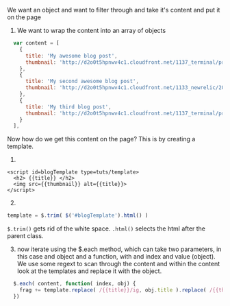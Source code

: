 We want an object and want to filter through and take it's content and put it on the page

1) We want to wrap the content into an array of objects


```javascript
  var content = [
    {
      title: 'My awesome blog post',
      thumbnail: 'http://d2o0t5hpnwv4c1.cloudfront.net/1137_terminal/preview.png',
    },
    {
      title: 'My second awesome blog post',
      thumbnail: 'http://d2o0t5hpnwv4c1.cloudfront.net/1133_newrelic/200.jpg',
    },
    {
      title: 'My third blog post',
      thumbnail: 'http://d2o0t5hpnwv4c1.cloudfront.net/1137_terminal/preview.png',
    }
  ],
```

Now how do we get this content on the page?  This is by creating a template.

1)
```javasript
<script id=blogTemplate type=tuts/template>
  <h2> {{title}} </h2>
  <img src={{thumbnail}} alt={{title}}>
</script>
```

2)

```javascript
template = $.trim( $('#blogTemplate').html() )
```

`$.trim()` gets rid of the white space.
`.html()` selects the html after the parent class.

3) now iterate using the $.each method, which can take two parameters, in this case and object and a function, with and index and value (object).
  We use some regext to scan through the content and within the content look at the templates and replace it with the object.

```javascript
  $.each( content, function( index, obj) {
    frag += template.replace( /{{title}}/ig, obj.title ).replace( /{{thumbnail}}/ig, obj.thumbnail)
  })
```